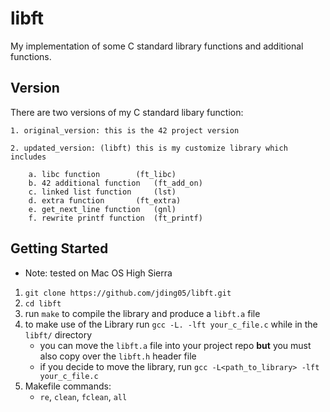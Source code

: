 # libft
My implementation of some C standard library functions and additional functions.

## Version
There are two versions of my C standard libary function:
	
	1. original_version: this is the 42 project version
	
	2. updated_version: (libft) this is my customize library which includes
	
		a. libc function		(ft_libc)
		b. 42 additional function	(ft_add_on)
		c. linked list function		(lst)
		d. extra function		(ft_extra)
		e. get_next_line function	(gnl)
		f. rewrite printf function	(ft_printf)

## Getting Started
* Note: tested on Mac OS High Sierra
1. `git clone https://github.com/jding05/libft.git`
2. `cd libft`
3. run `make` to compile the library and produce a `libft.a` file
4. to make use of the Library run `gcc -L. -lft your_c_file.c` while in the `libft/` directory
	* you can move the `libft.a` file into your project repo **but** you must also copy over the `libft.h` header file
	* if you decide to move the library, run `gcc -L<path_to_library> -lft your_c_file.c`
5. Makefile commands:
	* `re`, `clean`, `fclean`, `all`
